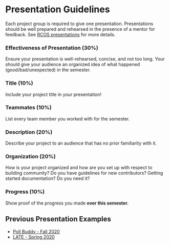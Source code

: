# Presentation Guidelines

Each project group is required to give one presentation. Presentations should be well prepared and rehearsed in the presence of a mentor for feedback. See [RCOS presentations](http://rcos.github.io/intro/presentations#/) for more details.

### Effectiveness of Presentation (30%)
Ensure your presentation is well-rehearsed, concise, and not too long. Your should give your audience an organized idea of what happened (good/bad/unexpected) in the semester.

### Title (10%)
Include your project title in your presentation!

### Teammates (10%)
List every team member you worked with for the semester.

### Description (20%)
Describe your project to an audience that has no prior familiarity with it.

### Organization (20%)
How is your project organized and how are you set up with respect to building community? Do you have guidelines for new contributors? Getting started documentation? Do you need it?

### Progress (10%)
Show proof of the progress you made **over this semester.**

## Previous Presentation Examples
- [Poll Buddy - Fall 2020](https://docs.google.com/presentation/d/1kso5zVST9BMJ47kN0e3hdFemxm11NBhn8GuBnMhyT8U/edit?usp=sharing)
- [LATE - Spring 2020](https://docs.google.com/presentation/d/1qUa-gJ1IYv6i5LjJzClxNNrxvj_NA_AgaU2dG4kn5To/edit?usp=sharing)
